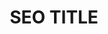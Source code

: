 ---
layout: events
page_name: Eventi
title: SEO TITLE
description: SEO META
h1: Eventi
intro:  intro
seo_section:
  title: SEO section title
  content: |-
    SEO section content
published: false
---